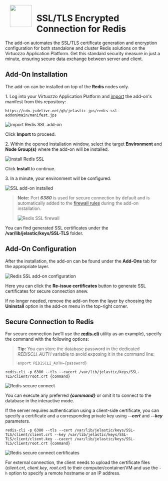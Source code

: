 <p align="center">
<img style="padding: 0 15px; float: left;" src="images/redis-ssl-addon.svg" width="70">
</p>

# SSL/TLS Encrypted Connection for Redis

The add-on automates the SSL/TLS certificate generation and encryption configuration for both standalone and cluster Redis solutions on the Virtuozzo Application Platform. Get this standard security measure in just a minute, ensuring secure data exchange between server and client.


## Add-On Installation

The add-on can be installed on top of the **Redis** nodes only.

1\. Log into your Virtuozzo Application Platform and [import](https://www.virtuozzo.com/application-platform-docs/environment-import/) the add-on's manifest from this repository:

```
https://cdn.jsdelivr.net/gh/jelastic-jps/redis-ssl-addon@main/manifest.jps
```

![import Redis SSL add-on](images/01-import-redis-ssl-addon.png)

Click **Import** to proceed.

2\. Within the opened installation window, select the target **Environment** and **Node Group(s)** where the add-on will be installed.

![install Redis SSL](images/02-install-redis-ssl.png)

Click **Install** to continue.

3\. In a minute, your environment will be configured.

![SSL add-on installed](images/03-ssl-addon-installed.png)

> **Note:** Port ***6380*** is used for secure connection by default and is automatically added to the [firewall rules](https://www.virtuozzo.com/application-platform-docs/custom-firewall/) during the add-on installation.
>
> ![Redis SSL firewall](images/04-redis-ssl-firewall.png)

You can find generated SSL certificates under the **/var/lib/jelastic/keys/SSL-TLS** folder.


## Add-On Configuration

After the installation, the add-on can be found under the **Add-Ons** tab for the appropriate layer.

![Redis SSL add-on configuration](images/05-redis-ssl-addon-configuration.png)

Here you can click the **Re-issue certificates** button to generate SSL certificates for secure connection anew.

If no longer needed, remove the add-on from the layer by choosing the **Uninstall** option in the add-on menu in the top-right corner.


## Secure Connection to Redis

For secure connection (we’ll use the **[redis-cli](https://redis.io/docs/ui/cli/)** utility as an example), specify the command with the following options:

> **Tip:** You can store the database password in the dedicated *REDISCLI_AUTH* variable to avoid exposing it in the command line:
>
> ```export REDISCLI_AUTH={password}```

```
redis-cli -p 6380 --tls --cacert /var/lib/jelastic/keys/SSL-TLS/client/root.crt {command}
```

![Redis secure connect](images/06-redis-secure-connect.png)

You can execute any preferred ***{command}*** or omit it to connect to the database in the interactive mode.

If the server requires authentication using a client-side certificate, you can specify a certificate and a corresponding private key using ***--cert*** and ***--key*** parameters.

```
redis-cli -p 6380 --tls --cert /var/lib/jelastic/keys/SSL-TLS/client/client.crt --key /var/lib/jelastic/keys/SSL-TLS/client/client.key --cacert /var/lib/jelastic/keys/SSL-TLS/client/root.crt {command}
```

![Redis secure connect certificates](images/07-redis-secure-connect-certificates.png)

For external connection, the client needs to upload the certificate files (*client.crt*, *client.key*, *root.crt*) to their computer/container/VM and use the `-h` option to specify a remote hostname or an IP address.